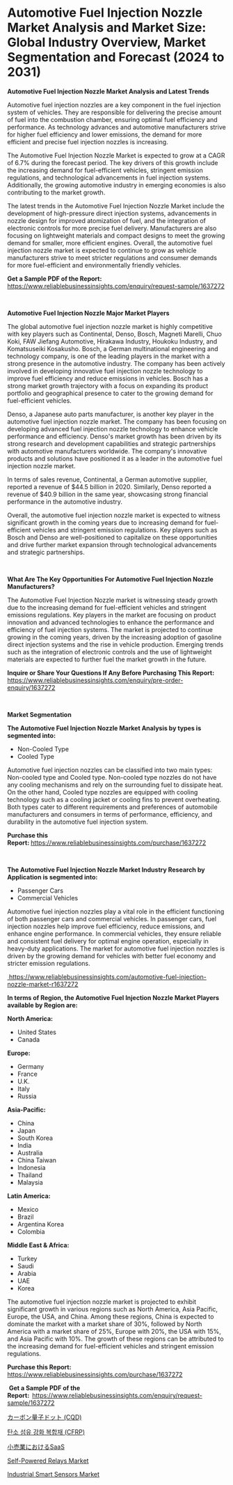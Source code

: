 <p><h1>Automotive Fuel Injection Nozzle Market Analysis and Market Size: Global Industry Overview, Market Segmentation and Forecast (2024 to 2031)</h1></p><p><strong>Automotive Fuel Injection Nozzle Market Analysis and Latest Trends</strong></p>
<p><p>Automotive fuel injection nozzles are a key component in the fuel injection system of vehicles. They are responsible for delivering the precise amount of fuel into the combustion chamber, ensuring optimal fuel efficiency and performance. As technology advances and automotive manufacturers strive for higher fuel efficiency and lower emissions, the demand for more efficient and precise fuel injection nozzles is increasing.</p><p>The Automotive Fuel Injection Nozzle Market is expected to grow at a CAGR of 6.7% during the forecast period. The key drivers of this growth include the increasing demand for fuel-efficient vehicles, stringent emission regulations, and technological advancements in fuel injection systems. Additionally, the growing automotive industry in emerging economies is also contributing to the market growth.</p><p>The latest trends in the Automotive Fuel Injection Nozzle Market include the development of high-pressure direct injection systems, advancements in nozzle design for improved atomization of fuel, and the integration of electronic controls for more precise fuel delivery. Manufacturers are also focusing on lightweight materials and compact designs to meet the growing demand for smaller, more efficient engines. Overall, the automotive fuel injection nozzle market is expected to continue to grow as vehicle manufacturers strive to meet stricter regulations and consumer demands for more fuel-efficient and environmentally friendly vehicles.</p></p>
<p><strong>Get a Sample PDF of the Report:&nbsp;</strong> <a href="https://www.reliablebusinessinsights.com/enquiry/request-sample/1637272">https://www.reliablebusinessinsights.com/enquiry/request-sample/1637272</a></p>
<p>&nbsp;</p>
<p><strong>Automotive Fuel Injection Nozzle Major Market Players</strong></p>
<p><p>The global automotive fuel injection nozzle market is highly competitive with key players such as Continental, Denso, Bosch, Magneti Marelli, Chuo Koki, FAW Jiefang Automotive, Hirakawa Industry, Houkoku Industry, and Komatsuseiki Kosakusho. Bosch, a German multinational engineering and technology company, is one of the leading players in the market with a strong presence in the automotive industry. The company has been actively involved in developing innovative fuel injection nozzle technology to improve fuel efficiency and reduce emissions in vehicles. Bosch has a strong market growth trajectory with a focus on expanding its product portfolio and geographical presence to cater to the growing demand for fuel-efficient vehicles.</p><p>Denso, a Japanese auto parts manufacturer, is another key player in the automotive fuel injection nozzle market. The company has been focusing on developing advanced fuel injection nozzle technology to enhance vehicle performance and efficiency. Denso's market growth has been driven by its strong research and development capabilities and strategic partnerships with automotive manufacturers worldwide. The company's innovative products and solutions have positioned it as a leader in the automotive fuel injection nozzle market.</p><p>In terms of sales revenue, Continental, a German automotive supplier, reported a revenue of $44.5 billion in 2020. Similarly, Denso reported a revenue of $40.9 billion in the same year, showcasing strong financial performance in the automotive industry.</p><p>Overall, the automotive fuel injection nozzle market is expected to witness significant growth in the coming years due to increasing demand for fuel-efficient vehicles and stringent emission regulations. Key players such as Bosch and Denso are well-positioned to capitalize on these opportunities and drive further market expansion through technological advancements and strategic partnerships.</p></p>
<p>&nbsp;</p>
<p><strong>What Are The Key Opportunities For Automotive Fuel Injection Nozzle Manufacturers?</strong></p>
<p><p>The Automotive Fuel Injection Nozzle market is witnessing steady growth due to the increasing demand for fuel-efficient vehicles and stringent emissions regulations. Key players in the market are focusing on product innovation and advanced technologies to enhance the performance and efficiency of fuel injection systems. The market is projected to continue growing in the coming years, driven by the increasing adoption of gasoline direct injection systems and the rise in vehicle production. Emerging trends such as the integration of electronic controls and the use of lightweight materials are expected to further fuel the market growth in the future.</p></p>
<p><strong>Inquire or Share Your Questions If Any Before Purchasing This Report:</strong> <a href="https://www.reliablebusinessinsights.com/enquiry/pre-order-enquiry/1637272">https://www.reliablebusinessinsights.com/enquiry/pre-order-enquiry/1637272</a></p>
<p>&nbsp;</p>
<p><strong>Market Segmentation</strong></p>
<p><strong>The Automotive Fuel Injection Nozzle Market Analysis by types is segmented into:</strong></p>
<p><ul><li>Non-Cooled Type</li><li>Cooled Type</li></ul></p>
<p><p>Automotive fuel injection nozzles can be classified into two main types: Non-cooled type and Cooled type. Non-cooled type nozzles do not have any cooling mechanisms and rely on the surrounding fuel to dissipate heat. On the other hand, Cooled type nozzles are equipped with cooling technology such as a cooling jacket or cooling fins to prevent overheating. Both types cater to different requirements and preferences of automobile manufacturers and consumers in terms of performance, efficiency, and durability in the automotive fuel injection system.</p></p>
<p><strong>Purchase this Report:&nbsp;</strong><a href="https://www.reliablebusinessinsights.com/purchase/1637272">https://www.reliablebusinessinsights.com/purchase/1637272</a></p>
<p>&nbsp;</p>
<p><strong>The Automotive Fuel Injection Nozzle Market Industry Research by Application is segmented into:</strong></p>
<p><ul><li>Passenger Cars</li><li>Commercial Vehicles</li></ul></p>
<p><p>Automotive fuel injection nozzles play a vital role in the efficient functioning of both passenger cars and commercial vehicles. In passenger cars, fuel injection nozzles help improve fuel efficiency, reduce emissions, and enhance engine performance. In commercial vehicles, they ensure reliable and consistent fuel delivery for optimal engine operation, especially in heavy-duty applications. The market for automotive fuel injection nozzles is driven by the growing demand for vehicles with better fuel economy and stricter emission regulations.</p></p>
<p><a href="https://www.reliablebusinessinsights.com/automotive-fuel-injection-nozzle-market-r1637272">&nbsp;https://www.reliablebusinessinsights.com/automotive-fuel-injection-nozzle-market-r1637272</a></p>
<p><strong>In terms of Region, the Automotive Fuel Injection Nozzle Market Players available by Region are:</strong></p>
<p>
    <p> <strong> North America: </strong>
        <ul>
            <li>United States</li>
            <li>Canada</li>
        </ul>
        </p> 
    <p> <strong> Europe: </strong>
        <ul>
            <li>Germany</li>
            <li>France</li>
            <li>U.K.</li>
            <li>Italy</li>
            <li>Russia</li>
        </ul>
        </p> 
    <p> <strong> Asia-Pacific: </strong>
        <ul>
            <li>China</li>
            <li>Japan</li>
            <li>South Korea</li>
            <li>India</li>
            <li>Australia</li>
            <li>China Taiwan</li>
            <li>Indonesia</li>
            <li>Thailand</li>
            <li>Malaysia</li>
        </ul>
        </p> 
    <p> <strong> Latin America: </strong>
        <ul>
            <li>Mexico</li>
            <li>Brazil</li>
            <li>Argentina Korea</li>
            <li>Colombia</li>
        </ul>
        </p> 
    <p> <strong> Middle East & Africa: </strong>
        <ul>
            <li>Turkey</li>
            <li>Saudi</li>
            <li>Arabia</li>
            <li>UAE</li>
            <li>Korea</li>
        </ul>
    </p>
    </p>
<p><p>The automotive fuel injection nozzle market is projected to exhibit significant growth in various regions such as North America, Asia Pacific, Europe, the USA, and China. Among these regions, China is expected to dominate the market with a market share of 30%, followed by North America with a market share of 25%, Europe with 20%, the USA with 15%, and Asia Pacific with 10%. The growth of these regions can be attributed to the increasing demand for fuel-efficient vehicles and stringent emission regulations.</p></p>
<p><strong>Purchase this Report: </strong><a href="https://www.reliablebusinessinsights.com/purchase/1637272">https://www.reliablebusinessinsights.com/purchase/1637272</a></p>
<p>&nbsp;<strong>Get a Sample PDF of the Report:&nbsp;&nbsp;</strong><a href="https://www.reliablebusinessinsights.com/enquiry/request-sample/1637272">https://www.reliablebusinessinsights.com/enquiry/request-sample/1637272</a></p>
<p><strong></strong></p>
<p><p><a href="https://github.com/NovaStamm2023/Market-Research-Report-List-1/blob/main/324199392692.md">カーボン量子ドット (CQD)</a></p><p><a href="https://github.com/shade463/Market-Research-Report-List-1/blob/main/295170785243.md">탄소 섬유 강화 복합재 (CFRP)</a></p><p><a href="https://github.com/JerelSchulit20231/Market-Research-Report-List-1/blob/main/932554192693.md">小売業におけるSaaS</a></p><p><a href="https://github.com/HarmonyBogan1944/Market-Research-Report-List-1/blob/main/self-powered-relays-market.md">Self-Powered Relays Market</a></p><p><a href="https://issuu.com/reportprime-2/docs/industrial-smart-sensors-market-size-2030.pptx">Industrial Smart Sensors Market</a></p></p>